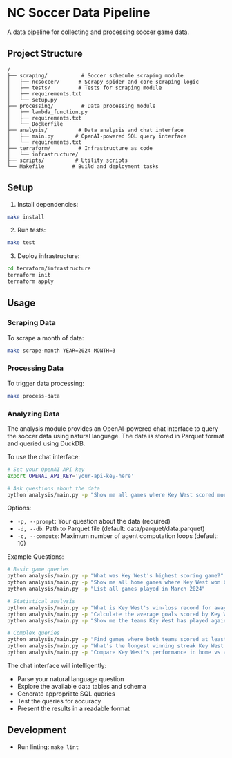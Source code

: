 # NC Soccer Data Pipeline

A data pipeline for collecting and processing soccer game data.

## Project Structure

```
/
├── scraping/           # Soccer schedule scraping module
│   ├── ncsoccer/      # Scrapy spider and core scraping logic
│   ├── tests/         # Tests for scraping module
│   ├── requirements.txt
│   └── setup.py
├── processing/         # Data processing module
│   ├── lambda_function.py
│   ├── requirements.txt
│   └── Dockerfile
├── analysis/          # Data analysis and chat interface
│   ├── main.py       # OpenAI-powered SQL query interface
│   └── requirements.txt
├── terraform/         # Infrastructure as code
│   └── infrastructure/
├── scripts/          # Utility scripts
└── Makefile         # Build and deployment tasks
```

## Setup

1. Install dependencies:
```bash
make install
```

2. Run tests:
```bash
make test
```

3. Deploy infrastructure:
```bash
cd terraform/infrastructure
terraform init
terraform apply
```

## Usage

### Scraping Data

To scrape a month of data:
```bash
make scrape-month YEAR=2024 MONTH=3
```

### Processing Data

To trigger data processing:
```bash
make process-data
```

### Analyzing Data

The analysis module provides an OpenAI-powered chat interface to query the soccer data using natural language. The data is stored in Parquet format and queried using DuckDB.

To use the chat interface:
```bash
# Set your OpenAI API key
export OPENAI_API_KEY='your-api-key-here'

# Ask questions about the data
python analysis/main.py -p "Show me all games where Key West scored more than 3 goals"
```

Options:
- `-p, --prompt`: Your question about the data (required)
- `-d, --db`: Path to Parquet file (default: data/parquet/data.parquet)
- `-c, --compute`: Maximum number of agent computation loops (default: 10)

Example Questions:
```bash
# Basic game queries
python analysis/main.py -p "What was Key West's highest scoring game?"
python analysis/main.py -p "Show me all home games where Key West won by more than 2 goals"
python analysis/main.py -p "List all games played in March 2024"

# Statistical analysis
python analysis/main.py -p "What is Key West's win-loss record for away games?"
python analysis/main.py -p "Calculate the average goals scored by Key West in their last 5 games"
python analysis/main.py -p "Show me the teams Key West has played against, ordered by number of matches"

# Complex queries
python analysis/main.py -p "Find games where both teams scored at least 2 goals"
python analysis/main.py -p "What's the longest winning streak Key West has had?"
python analysis/main.py -p "Compare Key West's performance in home vs away games"
```

The chat interface will intelligently:
- Parse your natural language question
- Explore the available data tables and schema
- Generate appropriate SQL queries
- Test the queries for accuracy
- Present the results in a readable format

## Development

- Run linting: `make lint`